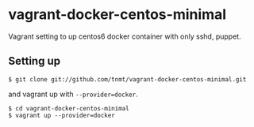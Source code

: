vagrant-docker-centos-minimal
=============================

Vagrant setting to up centos6 docker container with only sshd, puppet.

## Setting up

    $ git clone git://github.com/tnmt/vagrant-docker-centos-minimal.git

and vagrant up with `--provider=docker`.

    $ cd vagrant-docker-centos-minimal
    $ vagrant up --provider=docker 
